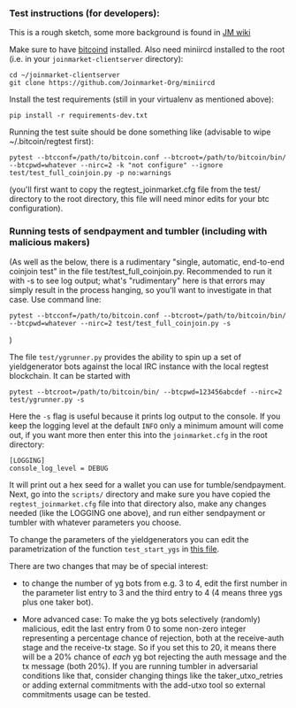 ### Test instructions (for developers):

This is a rough sketch, some more background is found in [JM wiki](https://github.com/Joinmarket-Org/joinmarket/wiki/Testing)

Make sure to have [bitcoind](https://bitcoin.org/en/full-node) installed. Also need miniircd installed to the root (i.e. in your `joinmarket-clientserver` directory):

    cd ~/joinmarket-clientserver
    git clone https://github.com/Joinmarket-Org/miniircd

Install the test requirements (still in your virtualenv as mentioned above):

    pip install -r requirements-dev.txt

Running the test suite should be done something like (advisable to wipe ~/.bitcoin/regtest first):

    pytest --btcconf=/path/to/bitcoin.conf --btcroot=/path/to/bitcoin/bin/ --btcpwd=whatever --nirc=2 -k "not configure" --ignore test/test_full_coinjoin.py -p no:warnings
    
(you'll first want to copy the regtest_joinmarket.cfg file from the test/ directory to the root directory, this file will need minor edits for your btc configuration).

### Running tests of sendpayment and tumbler (including with malicious makers)

(As well as the below, there is a rudimentary "single, automatic, end-to-end coinjoin test" in the file test/test_full_coinjoin.py. Recommended to run it
with -s to see log output; what's "rudimentary" here is that errors may simply result in the process hanging, so you'll want to investigate in that case.
Use command line:

    pytest --btcconf=/path/to/bitcoin.conf --btcroot=/path/to/bitcoin/bin/ --btcpwd=whatever --nirc=2 test/test_full_coinjoin.py -s

)

The file `test/ygrunner.py` provides the ability to spin up a set of yieldgenerator
bots against the local IRC instance with the local regtest blockchain. It can be
started with

    pytest --btcroot=/path/to/bitcoin/bin/ --btcpwd=123456abcdef --nirc=2 test/ygrunner.py -s

Here the `-s` flag is useful because it prints log output to the console. If you
keep the logging level at the default `INFO` only a minimum amount will come out, if
you want more then enter this into the `joinmarket.cfg` in the root directory:

    [LOGGING]
    console_log_level = DEBUG

It will print out a hex seed for a wallet you can use for tumble/sendpayment. Next,
go into the `scripts/` directory and make sure you have copied the `regtest_joinmarket.cfg`
file into that directory also, make any changes needed (like the LOGGING one above),
and run either sendpayment or tumbler with whatever parameters you choose.

To change the parameters of the yieldgenerators you can edit the parametrization of
the function `test_start_ygs` in [this file](https://github.com/AdamISZ/joinmarket-clientserver/blob/master/test/ygrunner.py).

There are two changes that may be of special interest:
* to change the number of yg
bots from e.g. 3 to 4, edit the first number in the parameter list entry to 3 and the
third entry to 4 (4 means three ygs plus one taker bot). 

* More advanced case: To make the yg bots selectively (randomly) malicious, edit the last entry from 0 to some non-zero
integer representing a percentage chance of rejection, both at the receive-auth
stage and the receive-tx stage. So if you set this to 20, it means there will be
a 20% chance of *each* yg bot rejecting the auth message and the tx message (both
20%). If you are running tumbler in adversarial conditions like that, consider
changing things like the taker_utxo_retries or adding external commitments with
the add-utxo tool so external commitments usage can be tested.
